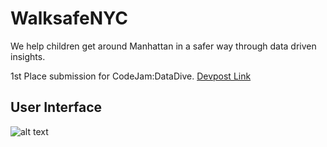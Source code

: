 # WalksafeNYC
We help children get around Manhattan in a safer way through data driven insights.

1st Place submission for CodeJam:DataDive. <a href="http://bit.ly/walksafenyc">Devpost Link</a>

## User Interface
![alt text](https://imgur.com/4B99HCf)
